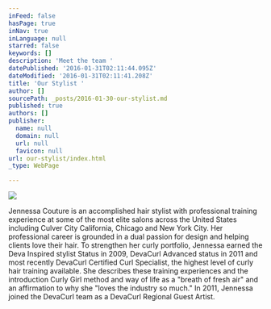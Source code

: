 ```yaml
---
inFeed: false
hasPage: true
inNav: true
inLanguage: null
starred: false
keywords: []
description: 'Meet the team '
datePublished: '2016-01-31T02:11:44.095Z'
dateModified: '2016-01-31T02:11:41.208Z'
title: 'Our Stylist '
author: []
sourcePath: _posts/2016-01-30-our-stylist.md
published: true
authors: []
publisher:
  name: null
  domain: null
  url: null
  favicon: null
url: our-stylist/index.html
_type: WebPage

---
```

![](https://s3-us-west-2.amazonaws.com/the-grid-img/p/362c559b3f476fe59a06d69b02f62bda202d2dda.jpg)

​​Jennessa Couture is an accomplished hair stylist with professional training experience at some of the most elite salons across the United States including Culver City California, Chicago and New York City. Her professional career is grounded in a dual passion for design and helping clients love their hair. 
To strengthen her curly portfolio, Jennessa earned the Deva Inspired stylist Status in 2009, DevaCurl Advanced status in 2011 and most recently DevaCurl Certified Curl Specialist, the highest level of curly hair training available.
She describes these training experiences and the introduction Curly Girl method and way of life as a "breath of fresh air" and an affirmation to why she "loves the industry so much." 
In 2011, Jennessa joined the DevaCurl team as a DevaCurl Regional Guest Artist.